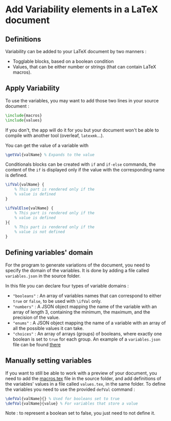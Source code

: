 # Add Variability elements in a LaTeX document

## Definitions

Variability can be added to your LaTeX document by two manners :
- Togglable blocks, based on a boolean condition
- Values, that can be either number or strings (that can contain LaTeX macros).

## Apply Variability

To use the variables, you may want to add those two lines in your source document :
```tex
\include{macros}
\include{values}
```
If you don't, the app will do it for you but your document won't be able to compile with another tool (overleaf, `latexmk`...).

You can get the value of a variable with
```tex
\getVal{valName} % Expands to the value
```
Conditionals blocks can be created with `if` and `if-else` commands, the content of the `if` is displayed only if the value with the corresponding name is defined.

```tex
\ifVal{valName} {
    % This part is rendered only if the
    % value is defined
}

\ifValElse{valName} {
    % This part is rendered only if the
    % value is defined
}{
    % This part is rendered only if the
    % value is not defined
}
```

## Defining variables' domain

For the program to generate variations of the document, you need to specify the domain of the variables. It is done by adding a file called `variables.json` in the source folder.

In this file you can declare four types of variable domains :
- `"booleans"` : An array of variables names that can correspond to either `true` or `false`, to be used with `\ifVal` only.
- `"numbers"` : A JSON object mapping the name of the variable with an array of length 3, containing the minimum, the maximum, and the precision of the value.
- `"enums"` : A JSON object mapping the name of a variable with an array of all the possible values it can take.
- `"choices"` : An array of arrays (groups) of booleans, where exactly one boolean is set to `true` for each group.
An example of a `variables.json` file can be found [there](../vary/example/fse/variables.json)


## Manually setting variables

If you want to still be able to work with a preview of your document, you need to add the [macros.tex](../vary/model/macros.tex) file in the source folder, and add definitions of the variables' values in a file called `values.tex`, in the same folder.
To define the variables you need to use the provided `defVal` command :
```tex
\defVal{valName}{} % Used for booleans set to true
\defVal{valName}{value} % For variables that store a value
```
Note : to represent a boolean set to false, you just need to not define it.